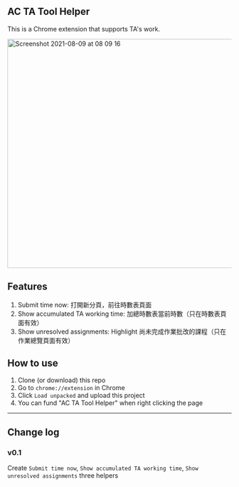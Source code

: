 ## AC TA Tool Helper

This is a Chrome extension that supports TA's work.

<img width="514" alt="Screenshot 2021-08-09 at 08 09 16" src="https://user-images.githubusercontent.com/10878489/128650076-db573468-f3de-42e2-8af0-cf1678243e07.png">

## Features

1. Submit time now: 打開新分頁，前往時數表頁面
2. Show accumulated TA working time: 加總時數表當前時數（只在時數表頁面有效）
3. Show unresolved assignments: Highlight 尚未完成作業批改的課程（只在作業總覽頁面有效）

## How to use

1. Clone (or download) this repo
2. Go to `chrome://extension` in Chrome
3. Click `Load unpacked` and upload this project
4. You can fund "AC TA Tool Helper" when right clicking the page

---

## Change log

### v0.1

Create `Submit time now`, `Show accumulated TA working time`, `Show unresolved assignments` three helpers
